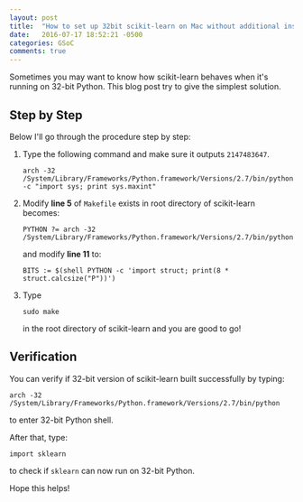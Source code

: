 ```yaml
---
layout: post
title:  "How to set up 32bit scikit-learn on Mac without additional installation "
date:   2016-07-17 18:52:21 -0500
categories: GSoC
comments: true
---
```


Sometimes you may want to know how scikit-learn behaves when it's running on 32-bit Python. This blog post try to give the simplest solution.

## Step by Step

Below I'll go through the procedure step by step:

1. Type the following command and make sure it outputs `2147483647`.

	```
	arch -32 /System/Library/Frameworks/Python.framework/Versions/2.7/bin/python -c "import sys; print sys.maxint"
	```

2. Modify **line 5** of `Makefile` exists in root directory of scikit-learn becomes: 

	```
	PYTHON ?= arch -32 /System/Library/Frameworks/Python.framework/Versions/2.7/bin/python
	```
	
	and modify **line 11** to:
	
	```
	BITS := $(shell PYTHON -c 'import struct; print(8 * 	struct.calcsize("P"))')
	```

3. Type

	```
	sudo make
	```
	
	in the root directory of scikit-learn and you are good to go!

## Verification

You can verify if 32-bit version of scikit-learn built successfully by typing:

```
arch -32 /System/Library/Frameworks/Python.framework/Versions/2.7/bin/python
```

to enter 32-bit Python shell.

After that, type:

```
import sklearn
```

to check if `sklearn` can now run on 32-bit Python.

Hope this helps!
